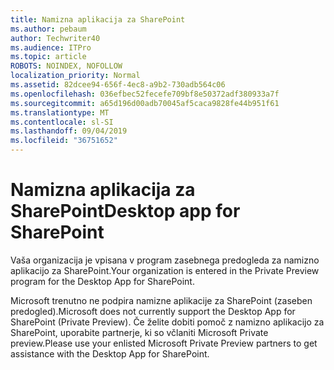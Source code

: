 ```yaml
---
title: Namizna aplikacija za SharePoint
ms.author: pebaum
author: Techwriter40
ms.audience: ITPro
ms.topic: article
ROBOTS: NOINDEX, NOFOLLOW
localization_priority: Normal
ms.assetid: 82dcee94-656f-4ec8-a9b2-730adb564c06
ms.openlocfilehash: 036efbec52fecefe709bf8e50372adf380933a7f
ms.sourcegitcommit: a65d196d00adb70045af5caca9828fe44b951f61
ms.translationtype: MT
ms.contentlocale: sl-SI
ms.lasthandoff: 09/04/2019
ms.locfileid: "36751652"
---
```

# <a name="desktop-app-for-sharepoint"></a><span data-ttu-id="dc3bf-102">Namizna aplikacija za SharePoint</span><span class="sxs-lookup"><span data-stu-id="dc3bf-102">Desktop app for SharePoint</span></span>

<span data-ttu-id="dc3bf-103">Vaša organizacija je vpisana v program zasebnega predogleda za namizno aplikacijo za SharePoint.</span><span class="sxs-lookup"><span data-stu-id="dc3bf-103">Your organization is entered in the Private Preview program for the Desktop App for SharePoint.</span></span>

<span data-ttu-id="dc3bf-104">Microsoft trenutno ne podpira namizne aplikacije za SharePoint (zaseben predogled).</span><span class="sxs-lookup"><span data-stu-id="dc3bf-104">Microsoft does not currently support the Desktop App for SharePoint (Private Preview).</span></span> <span data-ttu-id="dc3bf-105">Če želite dobiti pomoč z namizno aplikacijo za SharePoint, uporabite partnerje, ki so včlaniti Microsoft Private preview.</span><span class="sxs-lookup"><span data-stu-id="dc3bf-105">Please use your enlisted Microsoft Private Preview partners to get assistance with the Desktop App for SharePoint.</span></span>

